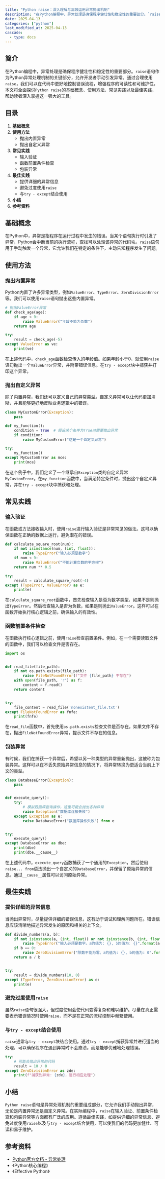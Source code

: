 ```yaml
---
title: "Python raise：深入理解与高效运用异常抛出机制"
description: "在Python编程中，异常处理是确保程序健壮性和稳定性的重要部分。`raise`语句作为Python异常处理机制的关键部分，允许开发者手动引发异常。通过合理使用`raise`，我们可以在代码中更好地控制错误流程，增强程序的可读性和可维护性。本文将全面探讨`Python raise`的基础概念、使用方法、常见实践以及最佳实践，帮助读者深入掌握这一强大的工具。"
date: 2025-04-13
categories: ["python"]
last_modified_at: 2025-04-13
cascade:
  - type: docs
---
```



## 简介
在Python编程中，异常处理是确保程序健壮性和稳定性的重要部分。`raise`语句作为Python异常处理机制的关键部分，允许开发者手动引发异常。通过合理使用`raise`，我们可以在代码中更好地控制错误流程，增强程序的可读性和可维护性。本文将全面探讨`Python raise`的基础概念、使用方法、常见实践以及最佳实践，帮助读者深入掌握这一强大的工具。

<!-- more -->
## 目录
1. **基础概念**
2. **使用方法**
    - 抛出内置异常
    - 抛出自定义异常
3. **常见实践**
    - 输入验证
    - 函数前置条件检查
    - 包装异常
4. **最佳实践**
    - 提供详细的异常信息
    - 避免过度使用`raise`
    - 与`try - except`结合使用
5. **小结**
6. **参考资料**

## 基础概念
在Python中，异常是指程序在运行过程中发生的错误。当某个语句执行时引发了异常，Python会中断当前的执行流程，查找可以处理该异常的代码块。`raise`语句用于手动触发一个异常，它允许我们在特定的条件下，主动告知程序发生了问题。

## 使用方法

### 抛出内置异常
Python内置了许多异常类型，例如`ValueError`、`TypeError`、`ZeroDivisionError`等。我们可以使用`raise`语句抛出这些内置异常。

```python
# 抛出ValueError异常
def check_age(age):
    if age < 0:
        raise ValueError("年龄不能为负数")
    return age

try:
    result = check_age(-5)
except ValueError as ve:
    print(ve)
```

在上述代码中，`check_age`函数检查传入的年龄值。如果年龄小于0，就使用`raise`语句抛出一个`ValueError`异常，并附带错误信息。在`try - except`块中捕获并打印这个异常。

### 抛出自定义异常
除了内置异常，我们还可以定义自己的异常类型。自定义异常可以让代码更加清晰，并且能够更好地反映业务逻辑中的错误。

```python
class MyCustomError(Exception):
    pass

def my_function():
    condition = True  # 假设某个条件为True时需要抛出异常
    if condition:
        raise MyCustomError("这是一个自定义异常")

try:
    my_function()
except MyCustomError as mce:
    print(mce)
```

在这个例子中，我们定义了一个继承自`Exception`类的自定义异常`MyCustomError`。在`my_function`函数中，当满足特定条件时，抛出这个自定义异常，并在`try - except`块中捕获和处理。

## 常见实践

### 输入验证
在函数或方法接收输入时，使用`raise`进行输入验证是非常常见的做法。这可以确保函数在正确的数据上运行，避免潜在的错误。

```python
def calculate_square_root(num):
    if not isinstance(num, (int, float)):
        raise TypeError("输入必须是数字")
    if num < 0:
        raise ValueError("不能计算负数的平方根")
    return num ** 0.5

try:
    result = calculate_square_root(-4)
except (TypeError, ValueError) as e:
    print(e)
```

在`calculate_square_root`函数中，首先检查输入是否为数字类型，如果不是则抛出`TypeError`。然后检查输入是否为负数，如果是则抛出`ValueError`。这样可以在函数开始执行核心逻辑之前，确保输入的有效性。

### 函数前置条件检查
在函数执行核心逻辑之前，使用`raise`检查前置条件。例如，在一个需要读取文件的函数中，我们可以检查文件是否存在。

```python
import os


def read_file(file_path):
    if not os.path.exists(file_path):
        raise FileNotFoundError(f"文件 {file_path} 不存在")
    with open(file_path, 'r') as f:
        content = f.read()
    return content


try:
    file_content = read_file('nonexistent_file.txt')
except FileNotFoundError as fnfe:
    print(fnfe)
```

在`read_file`函数中，首先使用`os.path.exists`检查文件是否存在。如果文件不存在，抛出`FileNotFoundError`异常，提示文件不存在的信息。

### 包装异常
有时候，我们在捕获一个异常后，希望以另一种类型的异常重新抛出，这被称为包装异常。这样可以在不丢失原始异常信息的情况下，将异常转换为更适合当前上下文的类型。

```python
class DatabaseError(Exception):
    pass


def execute_query():
    try:
        # 模拟数据库查询操作，这里可能会抛出各种异常
        raise Exception("数据库连接失败")
    except Exception as e:
        raise DatabaseError("数据库操作失败") from e


try:
    execute_query()
except DatabaseError as dbe:
    print(dbe)
    print(dbe.__cause__)
```

在上述代码中，`execute_query`函数捕获了一个通用的`Exception`，然后使用`raise... from`语法抛出一个自定义的`DatabaseError`，并保留了原始异常的信息。通过`__cause__`属性可以访问原始异常。

## 最佳实践

### 提供详细的异常信息
当抛出异常时，尽量提供详细的错误信息，这有助于调试和理解问题所在。错误信息应该清晰地描述异常发生的原因和相关的上下文。

```python
def divide_numbers(a, b):
    if not isinstance(a, (int, float)) or not isinstance(b, (int, float)):
        raise TypeError("输入必须是数字。a的值为: {}, b的值为: {}".format(a, b))
    if b == 0:
        raise ZeroDivisionError("除数不能为零。a的值为: {}, b的值为: 0".format(a))
    return a / b


try:
    result = divide_numbers(10, 0)
except (TypeError, ZeroDivisionError) as e:
    print(e)
```

### 避免过度使用`raise`
虽然`raise`语句很强大，但过度使用会使代码变得复杂和难以维护。尽量在真正需要表示错误情况时使用`raise`，而不是在正常的流程控制中频繁使用。

### 与`try - except`结合使用
`raise`通常与`try - except`块结合使用。通过`try - except`捕获异常并进行适当的处理，可以确保程序在遇到异常时不会崩溃，而是能够优雅地处理错误。

```python
try:
    # 可能会抛出异常的代码
    result = 10 / 0
except ZeroDivisionError as zde:
    print(f"捕获到异常: {zde}，进行相应处理")
```

## 小结
`Python raise`语句是异常处理机制的重要组成部分，它允许我们手动抛出异常，无论是内置异常还是自定义异常。在实际编程中，`raise`在输入验证、前置条件检查和包装异常等方面都有广泛的应用。遵循最佳实践，如提供详细的异常信息、避免过度使用`raise`以及与`try - except`结合使用，可以使我们的代码更加健壮、可读和易于维护。

## 参考资料
- [Python官方文档 - 异常处理](https://docs.python.org/3/tutorial/errors.html)
- 《Python核心编程》
- 《Effective Python》